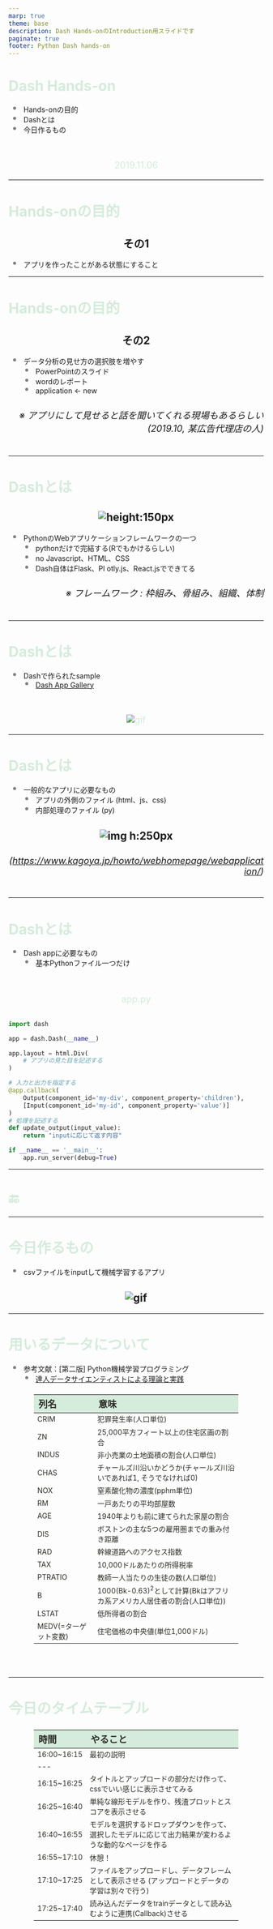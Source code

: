 ```yaml
---
marp: true
theme: base
description: Dash Hands-onのIntroduction用スライドです
paginate: true
footer: Python Dash hands-on
---
```


<!-- size: 4:3 -->

<style>
    section {
        background: #181818;
        color:#FFFF;
        font-family: 'Noto Sans CJK JP';
        justify-content: flex-start;
    }
    h1{
        color:#D5EBDC;
    }
    p{
        color:#D5EBDC;
    }
    li {
        list-style-type: none;
    }
    li:before {
        content: '';
        width: 6px;
        height: 6px;
        display: inline-block;
        border-radius: 100%;
        background: grey;
        position: relative;
        left: -15px;
        top: -5px;
    }
    table {
    padding: inherit;
    }
    th {
        background: #D5EBDC;
        color: #2A2B25;
        font-size: 18px;
    }
    td{
        color: #2A2B25;
        font-size: 14px;
    }
</style>

<style scoped>
    section {
        justify-content: center;
    }
    p{
        text-align: center;
        margin-top: 10%;
        font-size: 18px;
    }
</style>

# Dash Hands-on

- Hands-onの目的
- Dashとは
- 今日作るもの

2019.11.06

---

# Hands-onの目的

## その1

- アプリを作ったことがある状態にすること

---
<style scoped>
h6{
    font-size: 18px;
    text-align: right;
}
</style>
# Hands-onの目的

## その2

- データ分析の見せ方の選択肢を増やす
  - PowerPointのスライド
  - wordのレポート
  - application ← new

###### ※ アプリにして見せると話を聞いてくれる現場もあるらしい <br>(2019.10, 某広告代理店の人)

---

<style scoped>
    h2{
        text-align: center;
    }
    h6{
        font-size: 18px;
        text-align: right;
    }
</style>

# Dashとは

## ![height:150px](./assets/images/dash-logo-300.png)

- PythonのWebアプリケーションフレームワークの一つ
    - pythonだけで完結する(Rでもかけるらしい)
    - no Javascript、HTML、CSS
    - Dash自体はFlask、Pl   otly.js、React.jsでできてる

###### ※ フレームワーク : 枠組み、骨組み、組織、体制

---

# Dashとは

- Dashで作られたsample
    - [Dash App Gallery](https://dash-gallery.plotly.host/Portal/)

![gif](./assets/gif/gallery.gif)

---

<style scoped>
    h2 {
        text-align: center;
    }
    h6{
        font-size: 18px;
        text-align: right;
    }
</style>

# Dashとは

- 一般的なアプリに必要なもの
    - アプリの外側のファイル (html、js、css) 
    - 内部処理のファイル (py)

## ![img h:250px](./assets/images/webの仕組み.gif)
###### (https://www.kagoya.jp/howto/webhomepage/webapplication/)


---

<style scoped>
    pre {
        background: #211716;
        font-size: 14px;
    }
</style>

# Dashとは

- Dash appに必要なもの
    - 基本Pythonファイル一つだけ

app.py

```python

import dash

app = dash.Dash(__name__)

app.layout = html.Div(
    # アプリの見た目を記述する
)

# 入力と出力を指定する
@app.callback(
    Output(component_id='my-div', component_property='children'),
    [Input(component_id='my-id', component_property='value')]
)
# 処理を記述する
def update_output(input_value):
    return "inputに応じて返す内容"

if __name__ == '__main__':
    app.run_server(debug=True)
```

---

<style scoped>
    section {
        background: #90C0D8;
    }
</style>

# :end:

---
<style scoped>
    h2 {
        text-align: center;
    }
</style>

# 今日作るもの

- csvファイルをinputして機械学習するアプリ

## ![gif](./assets/gif/app_comp.gif)

---

<style scoped>
    table{
        padding-top: 1%;
    }
</style>

# 用いるデータについて

- 参考文献：[第二版] Python機械学習プログラミング
    - [達人データサイエンティストによる理論と実践](https://raw.githubusercontent.com/rasbt/python-machine-learning-book-2nd-edition/master/code/ch10/housing.data.txt)

| 列名 | 意味 |
| :--- | :--- |
| CRIM | 犯罪発生率(人口単位) |
| ZN | 25,000平方フィート以上の住宅区画の割合 |
| INDUS | 非小売業の土地面積の割合(人口単位) |
| CHAS | チャールズ川沿いかどうか(チャールズ川沿いであれば1, そうでなければ0) |
| NOX | 窒素酸化物の濃度(pphm単位) |
| RM | 一戸あたりの平均部屋数 |
| AGE | 1940年よりも前に建てられた家屋の割合 |
| DIS | ボストンの主な5つの雇用圏までの重み付き距離 |
| RAD | 幹線道路へのアクセス指数 |
| TAX | 10,000ドルあたりの所得税率 |
| PTRATIO | 教師一人当たりの生徒の数(人口単位) |
| B | 1000(Bk-0.63)<sup>2</sup>として計算(Bkはアフリカ系アメリカ人居住者の割合(人口単位)) |
| LSTAT | 低所得者の割合 |
| MEDV(=ターゲット変数) | 住宅価格の中央値(単位1,000ドル) |

---

<style scoped>
    th {
        font-size: 18px;
    }
    td{
        font-size: 14px;
    }
</style>

# 今日のタイムテーブル

|時間|やること|
|:--|:--|
| 16:00~16:15 | 最初の説明 |
|---|
| 16:15~16:25 | タイトルとアップロードの部分だけ作って、cssでいい感じに表示させてみる |
| 16:25~16:40 | 単純な線形モデルを作り、残渣プロットとスコアを表示させる |
| 16:40~16:55 | モデルを選択するドロップダウンを作って、選択したモデルに応じて出力結果が変わるような動的なページを作る |
| 16:55~17:10 | 休憩！ |
| 17:10~17:25 | ファイルをアップロードし、データフレームとして表示させる (アップロードとデータの学習は別々で行う) |
| 17:25~17:40 | 読み込んだデータをtrainデータとして読み込むように連携(Callback)させる |
